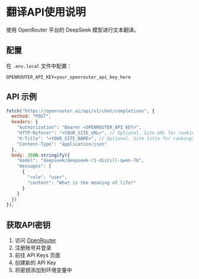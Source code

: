 # 翻译API使用说明

使用 OpenRouter 平台的 DeepSeek 模型进行文本翻译。

## 配置

在 `.env.local` 文件中配置：
```
OPENROUTER_API_KEY=your_openrouter_api_key_here
```

## API 示例

```javascript
fetch("https://openrouter.ai/api/v1/chat/completions", {
  method: "POST",
  headers: {
    "Authorization": "Bearer <OPENROUTER_API_KEY>",
    "HTTP-Referer": "<YOUR_SITE_URL>", // Optional. Site URL for rankings on openrouter.ai.
    "X-Title": "<YOUR_SITE_NAME>", // Optional. Site title for rankings on openrouter.ai.
    "Content-Type": "application/json"
  },
  body: JSON.stringify({
    "model": "deepseek/deepseek-r1-distill-qwen-7b",
    "messages": [
      {
        "role": "user",
        "content": "What is the meaning of life?"
      }
    ]
  })
});
```

## 获取API密钥

1. 访问 [OpenRouter](https://openrouter.ai/)
2. 注册账号并登录
3. 前往 API Keys 页面
4. 创建新的 API Key
5. 将密钥添加到环境变量中